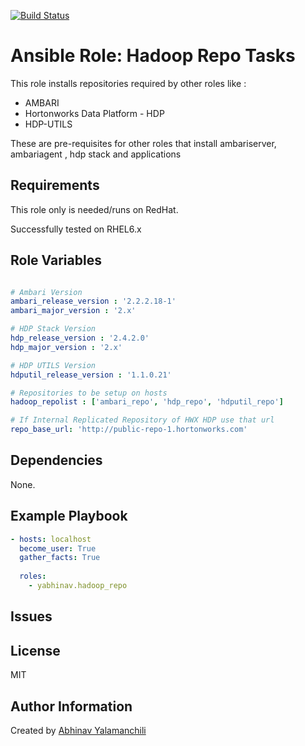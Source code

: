 [![Build Status](https://travis-ci.org/yabhinav/ansible-role-hadoop_repo.svg?branch=master)](https://travis-ci.org/yabhinav/ansible-role-hadoop_repo)

Ansible Role: Hadoop Repo Tasks 
=================================
This role installs repositories required by other roles like :

- AMBARI
- Hortonworks Data Platform - HDP
- HDP-UTILS

These are pre-requisites for other roles that install ambariserver, ambariagent , hdp stack and  applications

Requirements
------------

This role only is needed/runs on RedHat.

Successfully tested on RHEL6.x


Role Variables
------------
```yaml

# Ambari Version
ambari_release_version : '2.2.2.18-1'
ambari_major_version : '2.x' 

# HDP Stack Version
hdp_release_version : '2.4.2.0'
hdp_major_version : '2.x'

# HDP UTILS Version
hdputil_release_version : '1.1.0.21'

# Repositories to be setup on hosts
hadoop_repolist : ['ambari_repo', 'hdp_repo', 'hdputil_repo']

# If Internal Replicated Repository of HWX HDP use that url
repo_base_url: 'http://public-repo-1.hortonworks.com'

```


Dependencies
------------

None.


Example Playbook
----------------

```yaml
- hosts: localhost
  become_user: True
  gather_facts: True
  
  roles:
    - yabhinav.hadoop_repo
```

Issues
------


License
-------

MIT


Author Information
------------------

Created by [Abhinav Yalamanchili](https://yabhinav.github.com)
